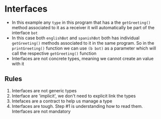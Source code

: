 # Interfaces

- In this example any `type` in this program that has a the `getGreeting()` method associated to it as a receiver it will automatically be part of the interface `bot`
- In this case both `englishBot` and `spanishBot` both has individual `getGreeting()` methods associated to it in the same program. So in the `printGreeting()` function we can use `(b bot)` as a parameter which will call the respective `getGreeting()` function
- Interfaces are not concrete types, meaning we cannot create an value with it

## Rules

1. Interfaces are not generic types
2. Interface are 'implicit', we don't need to explicit link the types
3. Intefaces are a contract to help us manage a type
4. Interfaces are tough. Step #1 is understanding how to read them. Interfaces are not mandatory